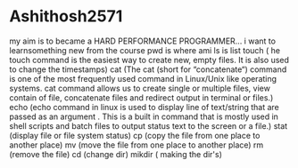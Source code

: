# Ashithosh2571
my aim is to became a HARD PERFORMANCE PROGRAMMER...  i want to learnsomething new from the course 
pwd is where ami
ls is list 
touch  ( he touch command is the easiest way to create new, empty files. It is also used to change the timestamps)
cat (The cat (short for “concatenate“) command is one of the most frequently used command in Linux/Unix like operating systems. cat command allows us to create single or multiple files, view contain of file, concatenate files and redirect output in terminal or files.)
echo (echo command in linux is used to display line of text/string that are passed as an argument . This is a built in command that is mostly used in shell scripts and batch files to output status text to the screen or a file.)
stat (display file or file system status)
cp (copy the file from one place to another place)
mv (move the file from one place to another place)
rm (remove the file)
cd (change dir)
mikdir ( making the dir's)
